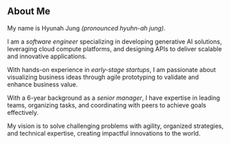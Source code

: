 ## About Me
My name is Hyunah Jung _(pronounced hyuhn-ah jung)_.

I am a _software engineer_ specializing in developing generative AI solutions, leveraging cloud compute platforms, and designing APIs to deliver scalable and innovative applications.

With hands-on experience in _early-stage startups_, I am passionate about visualizing business ideas through agile prototyping to validate and enhance business value.

With a 6-year background as a _senior manager_, I have expertise in leading teams, organizing tasks, and coordinating with peers to achieve goals effectively.

My vision is to solve challenging problems with agility, organized strategies, and technical expertise, creating impactful innovations to the world.



<!--
**hyunah-jung95/hyunah-jung95** is a ✨ _special_ ✨ repository because its `README.md` (this file) appears on your GitHub profile.

Here are some ideas to get you started:

- 🔭 I’m currently working on ...
- 🌱 I’m currently learning ...
- 👯 I’m looking to collaborate on ...
- 🤔 I’m looking for help with ...
- 💬 Ask me about ...
- 📫 How to reach me: ...
- 😄 Pronouns: ...
- ⚡ Fun fact: ...
-->

